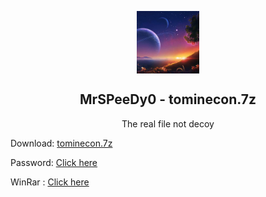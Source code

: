 <p align="center">
  <img width="100px" src="https://github.com/MrSPeeDy0/DS-images/blob/main/DS-image-proflie.png?raw=true" align="center" alt="MrSPeeDy0 Doors-Script" />
  <h2 align="center">MrSPeeDy0 - tominecon.7z</h2>
  <p align="center">The real file not decoy</p>
  <p align="center">
   
  Download: [tominecon.7z](https://mega.nz/file/TjYhGDYR#rA0DEzVsJe5TTerlTgjpSsmPFUnIZJp4m4CxfkVGHYY)

  Password: [Click here](https://raw.githubusercontent.com/MrSPeeDy0/tominecon.7z/main/Password.txt)
  
  WinRar : [Click here](https://www.win-rar.com/download.html?&L=0)
  </p>
</p>
